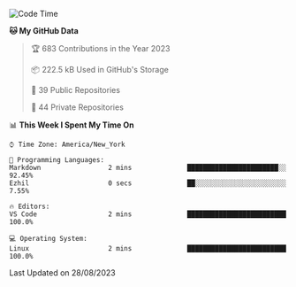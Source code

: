 <!--START_SECTION:waka-->
![Code Time](http://img.shields.io/badge/Code%20Time-203%20hrs%203%20mins-blue)

**🐱 My GitHub Data** 

> 🏆 683 Contributions in the Year 2023
 > 
> 📦 222.5 kB Used in GitHub's Storage 
 > 
> 📜 39 Public Repositories 
 > 
> 🔑 44 Private Repositories  
 > 
📊 **This Week I Spent My Time On** 

```text
⌚︎ Time Zone: America/New_York

💬 Programming Languages: 
Markdown                 2 mins              ███████████████████████░░   92.45% 
Ezhil                    0 secs              ██░░░░░░░░░░░░░░░░░░░░░░░   7.55%

🔥 Editors: 
VS Code                  2 mins              █████████████████████████   100.0%

💻 Operating System: 
Linux                    2 mins              █████████████████████████   100.0%

```


 Last Updated on 28/08/2023
<!--END_SECTION:waka-->